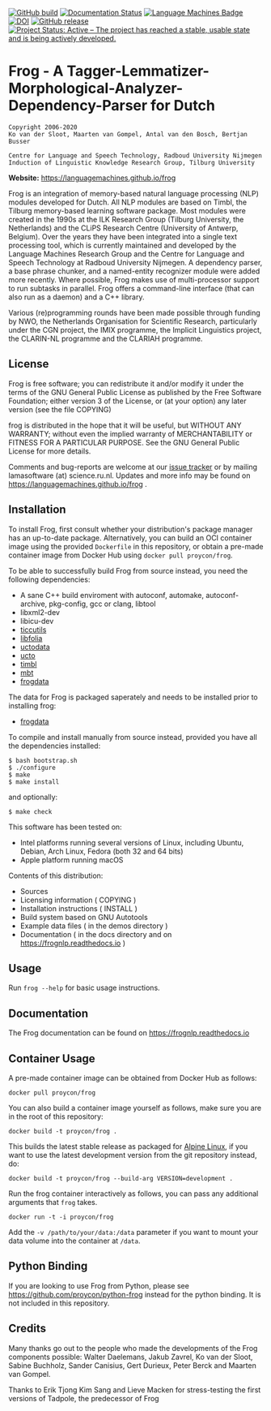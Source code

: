[![GitHub build](https://github.com/LanguageMachines/frog/actions/workflows/frog.yml/badge.svg?branch=master)](https://github.com/LanguageMachines/frog/actions/)
[![Documentation Status](https://readthedocs.org/projects/frognlp/badge/?version=latest)](https://frognlp.readthedocs.io/?badge=latest)
[![Language Machines Badge](http://applejack.science.ru.nl/lamabadge.php/frog)](http://applejack.science.ru.nl/languagemachines/)
[![DOI](https://zenodo.org/badge/20526435.svg)](https://zenodo.org/badge/latestdoi/20526435) [![GitHub release](https://img.shields.io/github/release/LanguageMachines/frog.svg)](https://GitHub.com/LanguageMachines/frog/releases/)
[![Project Status: Active – The project has reached a stable, usable state and is being actively developed.](https://www.repostatus.org/badges/latest/active.svg)](https://www.repostatus.org/#active)

# Frog - A Tagger-Lemmatizer-Morphological-Analyzer-Dependency-Parser for Dutch

    Copyright 2006-2020
    Ko van der Sloot, Maarten van Gompel, Antal van den Bosch, Bertjan Busser

    Centre for Language and Speech Technology, Radboud University Nijmegen
    Induction of Linguistic Knowledge Research Group, Tilburg University

**Website:** https://languagemachines.github.io/frog

Frog is an integration of memory-based natural language processing (NLP)
modules developed for Dutch. All NLP modules are based on Timbl, the Tilburg
memory-based learning software package. Most modules were created in the 1990s
at the ILK Research Group (Tilburg University, the Netherlands) and the CLiPS
Research Centre (University of Antwerp, Belgium). Over the years they have been
integrated into a single text processing tool, which is currently maintained
and developed by the Language Machines Research Group and the Centre for
Language and Speech Technology at Radboud University Nijmegen. A dependency
parser, a base phrase chunker, and a named-entity recognizer module were added
more recently. Where possible, Frog makes use of multi-processor support to run
subtasks in parallel. Frog offers a command-line interface (that can also run
as a daemon) and a C++ library.

Various (re)programming rounds have been made possible through funding by NWO,
the Netherlands Organisation for Scientific Research, particularly under the
CGN project, the IMIX programme, the Implicit Linguistics project, the
CLARIN-NL programme and the CLARIAH programme.

## License

Frog is free software; you can redistribute it and/or modify it under the terms
of the GNU General Public License as published by the Free Software Foundation;
either version 3 of the License, or (at your option) any later version (see the file COPYING)

frog is distributed in the hope that it will be useful, but WITHOUT ANY
WARRANTY; without even the implied warranty of MERCHANTABILITY or FITNESS FOR A
PARTICULAR PURPOSE.  See the GNU General Public License for more details.

Comments and bug-reports are welcome at our [issue tracker](https://github.com/LanguageMachines/frog/issues) or by mailing
lamasoftware (at) science.ru.nl.
Updates and more info may be found on https://languagemachines.github.io/frog .

## Installation

To install Frog, first consult whether your distribution's package manager has an up-to-date package. Alternatively, you can build an OCI container image using the provided `Dockerfile` in
this repository, or obtain a pre-made container image from Docker Hub using `docker pull proycon/frog`.

To be able to successfully build Frog from source instead, you need the following dependencies:

* A sane C++ build enviroment with autoconf, automake, autoconf-archive, pkg-config, gcc or clang,  libtool
* libxml2-dev
* libicu-dev
* [ticcutils](https://github.com/LanguageMachines/ticcutils)
* [libfolia](https://github.com/LanguageMachines/libfolia)
* [uctodata](https://github.com/LanguageMachines/uctodata)
* [ucto](https://github.com/LanguageMachines/ucto)
* [timbl](https://github.com/LanguageMachines/timbl)
* [mbt](https://github.com/LanguageMachines/mbt)
* [frogdata](https://github.com/LanguageMachines/frogdata)

The data for Frog is packaged saperately and needs to be installed prior to installing frog:

* [frogdata](https://github.com/LanguageMachines/frogdata)

To compile and install manually from source instead, provided you have all the dependencies installed:

    $ bash bootstrap.sh
    $ ./configure
    $ make
    $ make install

and optionally:

    $ make check

This software has been tested on:

* Intel platforms running several versions of Linux, including Ubuntu, Debian, Arch Linux, Fedora (both 32 and 64 bits)
* Apple platform running macOS

Contents of this distribution:

* Sources
* Licensing information ( COPYING )
* Installation instructions ( INSTALL )
* Build system based on GNU Autotools
* Example data files ( in the demos directory )
* Documentation ( in the docs directory and on https://frognlp.readthedocs.io )

## Usage

Run ``frog --help`` for basic usage instructions.

## Documentation

The Frog documentation can be found on https://frognlp.readthedocs.io

## Container Usage

A pre-made container image can be obtained from Docker Hub as follows:

``docker pull proycon/frog``

You can also build a container image yourself as follows, make sure you are in the root of this repository:

``docker build -t proycon/frog .``

This builds the latest stable release as packaged for [Alpine Linux](https://pkgs.alpinelinux.org/packages?name=frog), if you want to use the latest development version
from the git repository instead, do:

``docker build -t proycon/frog --build-arg VERSION=development .``

Run the frog container interactively as follows, you can pass any additional arguments that ``frog`` takes.

``docker run -t -i proycon/frog``

Add the ``-v /path/to/your/data:/data`` parameter if you want to mount your data volume into the container at `/data`.

## Python Binding

If you are looking to use Frog from Python, please see https://github.com/proycon/python-frog instead for the python binding. It is not included in this repository.

## Credits

Many thanks go out to the people who made the developments of the Frog
components possible: Walter Daelemans, Jakub Zavrel, Ko van der Sloot, Sabine
Buchholz, Sander Canisius, Gert Durieux, Peter Berck and Maarten van Gompel.

Thanks to Erik Tjong Kim Sang and Lieve Macken for stress-testing the first
versions of Tadpole, the predecessor of Frog
